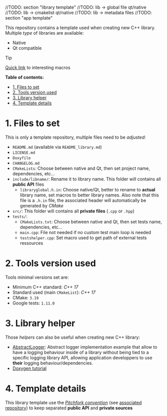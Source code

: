 //TODO: section "library template"
//TODO: lib -> global file qt/native
//TODO: lib -> cmakelist qt/native
//TODO: lib -> metadata files
//TODO: section "app template"

This repository contains a template used when creating new C++ library. Multiple _type_ of libraries are available:
- Native
- Qt compatible

> [!TIP]
> [Quick link][repo-lib-header-macros] to interesting macros

**Table of contents:**
- [1. Files to set](#1-files-to-set)
- [2. Tools version used](#2-tools-version-used)
- [3. Library helper](#3-library-helper)
- [4. Template details](#4-template-details)

# 1. Files to set

This is only a template repository, multiple files need to be _adjusted_:
- `README.md` (available via `README_library.md`)
- `LICENSE.md`
- `Doxyfile`
- `CHANGELOG.md`
- `CMakeLists`: Choose between native and Qt, then set project name, dependencies, etc...
- `include/libname/`: Rename it to library name. This folder will contains all **public API** files
  - `libraryglobal.h.in`: Choose native/Qt, better to rename to **actual** library name, set macros to better library names. Also note that this file is a `.h.in` file, the associated header will automatically be generated by _CMake_
- `src/`: This folder will contains all **private files** (`.cpp` or `.hpp`)
- `tests/`:
  - `CMakeLists.txt`: Choose between native and Qt, then set tests name, dependencies, etc...
  - `main.cpp`: File not needed if no custom test main loop is needed
  - `testshelper.cpp`: Set macro used to get path of external tests ressources

# 2. Tools version used

Tools minimal versions set are:
- Minimum C++ standard: _C++ 17_
- Standard used (main `CMakeList`): _C++ 17_
- CMake: `3.19`
- Google tests: `1.11.0`

# 3. Library helper

Those _helpers_ can also be useful when creating new C++ library:
- [AbstractLogger][repo-helper-abstract-logger]: Abstract logger implementation example that allow to have a logging behaviour inside of a library without being tied to a specific logging library API, allowing application developpers to use **their** logging behaviour/dependencies.
- [Doxygen tutorial][tutorial-doxygen]

# 4. Template details

This library template use the [_Pitchfork convention_][pitchfork-web] (see [associated repository][pitchfork-repo]) to keep separated **public API** and **private sources**

<!-- Links of this reposiory -->
[repo-lib-header-macros]: include/libname/libraryglobal_native.h.in

<!-- External links -->
[pitchfork-repo]: https://github.com/vector-of-bool/pitchfork
[pitchfork-web]: https://web.archive.org/web/20231210061404/https://api.csswg.org/bikeshed/?force=1&url=https://raw.githubusercontent.com/vector-of-bool/pitchfork/develop/data/spec.bs

[repo-helper-abstract-logger]: https://github.com/legerch/AbstractLogger
[tutorial-doxygen]: https://github.com/legerch/develop-memo/tree/master/Documentation

